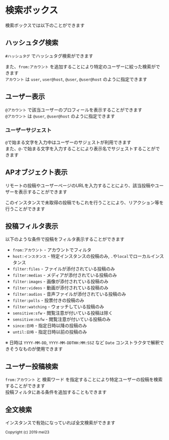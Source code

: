 # 検索ボックス

検索ボックスでは以下のことができます

## ハッシュタグ検索

`#ハッシュタグ` でハッシュタグ検索ができます

また、`from:アカウント` を追加することにより特定のユーザーに絞った検索ができます  
`アカウント` は `user`, `user@host`, `@user`, `@user@host` のように指定できます

## ユーザー表示

`@アカウント` で該当ユーザーのプロフィールを表示することができます  
`@アカウント` は `@user`, `@user@host` のように指定できます

### ユーザーサジェスト

`@`で始まる文字を入力中はユーザーのサジェストが利用できます  
また、`@-`で始まる文字を入力することにより表示名でサジェストすることができます

## APオブジェクト表示

リモートの投稿やユーザーページのURLを入力することにより、該当投稿やユーザーを表示することができます

このインスタンスで未取得の投稿でもこれを行うことにより、リアクション等を行うことができます

## 投稿フィルタ表示

以下のような条件で投稿をフィルタ表示することができます

- `from:アカウント`  - アカウントでフィルタ
- `host:インスタンス` - 特定インスタンスの投稿のみ, `.`や`local`でローカルインスタンス
- `filter:files` - ファイルが添付されている投稿のみ
- `filter:medias` - メディアが添付されている投稿のみ
- `filter:images` - 画像が添付されている投稿のみ
- `filter:videos` - 動画が添付されている投稿のみ
- `filter:audios` - 音声ファイルが添付されている投稿のみ
- `filter:polls` - 投票付きの投稿のみ
- `filter:watching` - ウォッチしている投稿のみ
- `sensitive:sfw` - 閲覧注意が付いている投稿は除く
- `sensitive:nsfw` - 閲覧注意が付いている投稿のみ
- `since:日時` - 指定日時以降の投稿のみ
- `until:日時` - 指定日時以前の投稿のみ

※ 日時は `YYYY-MM-DD`, `YYYY-MM-DDTHH:MM:SSZ` など `Date` コンストラクタで解釈できそうなものが使用できます

## ユーザー投稿検索

`from:アカウント` と 検索ワード を指定することにより特定ユーザーの投稿を検索することができます  
投稿フィルタにある条件を追加することもできます

## 全文検索

インスタンスで有効になっていれば全文検索ができます

<div class="copyright"><small>Copyright (c) 2019 mei23</small></div>

